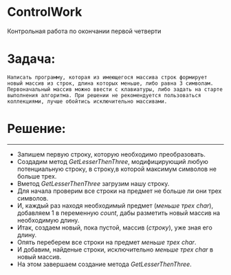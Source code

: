 # ControlWork
Контрольная работа по окончании первой четверти
# Задача:

```
Написать программу, которая из имеющегося массива строк формирует новый массив из строк, длина которых меньше, либо равна 3 символам.
Первоначальный массив можно ввести с клавиатуры, либо задать на старте выполнения алгоритма. При решении не рекомендуется пользоваться коллекциями, лучше обойтись исключительно массивами.
```
# Решение:
---

*  Запишем первую строку, которую необходимо преобразовать. 
*  Создадим метод *GetLesserThenThree*, модифицирующий любую потенциальную строку, в строку,в которой максимум символов не больше трех.
* Вметод *GetLesserThenThree* загрузим нашу строку.
*  Для начала проверим все строки на предмет не больше ли они трех символов.
*  И, каждый раз находя необходимый предмет (*меньше трех char*), добавляем 1 в переменную *count*, дабы разметить новый массив на необходимую длину.
* Итак, создаем новый, пока пустой, массив (*строку*), уже зная его длину.
* Опять переберем все строки на предмет *меньше трех char*.
* И добавим, найденые строки, исключительно *меньше трех char* в новый массив.
* На этом завершаем создание метода *GetLesserThenThree*.
 